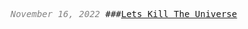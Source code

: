 <span style="font-size: 14px; color: #828282;"> *November 16, 2022*</span>
###[Lets Kill The Universe](/bible/posts/2022-11-16-lets-kill-the-universe.html)
<br/>

<style>body {font-family: 'Lucida Console', monospace}</style>
